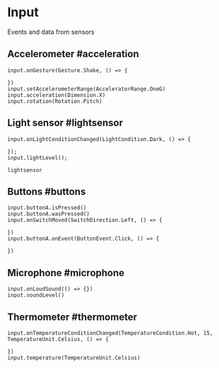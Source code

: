 # Input

Events and data from sensors

## Accelerometer #acceleration

```cards
input.onGesture(Gesture.Shake, () => {

})
input.setAccelerometerRange(AcceleratorRange.OneG)
input.acceleration(Dimension.X)
input.rotation(Rotation.Pitch)

```

## Light sensor #lightsensor

```cards
input.onLightConditionChanged(LightCondition.Dark, () => {

});
input.lightLevel();
```

```package
lightsensor
```

## Buttons #buttons

```cards
input.buttonA.isPressed()
input.buttonA.wasPressed()
input.onSwitchMoved(SwitchDirection.Left, () => {

})
input.buttonA.onEvent(ButtonEvent.Click, () => {

})
```

## Microphone #microphone

```cards
input.onLoudSound(() => {})
input.soundLevel()
```

## Thermometer #thermometer

```cards
input.onTemperatureConditionChanged(TemperatureCondition.Hot, 15, TemperatureUnit.Celsius, () => {
	
})
input.temperature(TemperatureUnit.Celsius)
```

